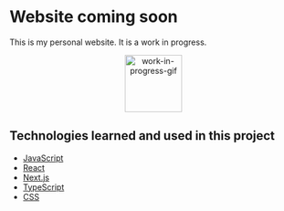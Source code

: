 # Website coming soon

This is my personal website. It is a work in progress.

<p align="center"><img alt="work-in-progress-gif" src="https://media.giphy.com/media/UuArFNlelVSZu0gc40/giphy.gif" width="100"/></p>

## Technologies learned and used in this project

- [JavaScript](https://developer.mozilla.org/en-US/docs/Web/JavaScript)
- [React](https://reactjs.org/)
- [Next.js](https://nextjs.org/)
- [TypeScript](https://www.typescriptlang.org/)
- [CSS](https://developer.mozilla.org/en-US/docs/Web/CSS)
